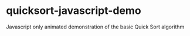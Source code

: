 # quicksort-javascript-demo
Javascript only animated demonstration of the basic Quick Sort algorithm
